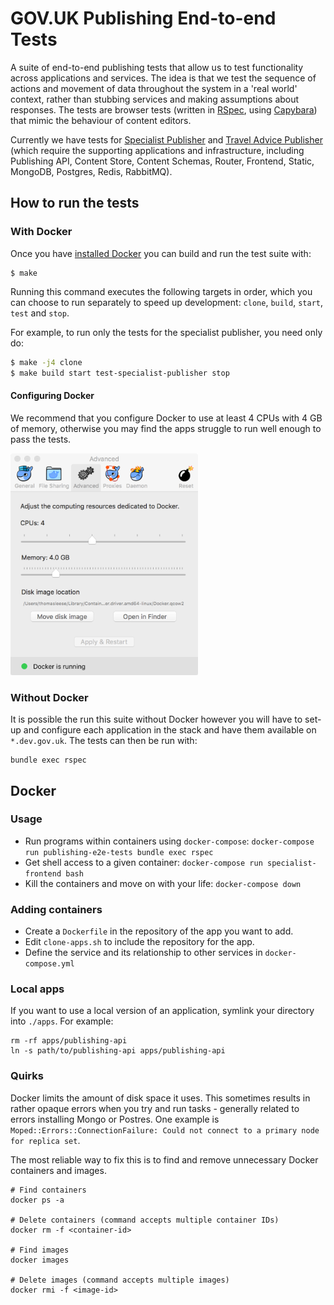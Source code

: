 # GOV.UK Publishing End-to-end Tests

A suite of end-to-end publishing tests that allow us to test functionality
across applications and services. The idea is that we test the sequence of
actions and movement of data throughout the system in a 'real world' context,
rather than stubbing services and making assumptions about responses. The tests
are browser tests (written in [RSpec](http://rspec.info/), using
[Capybara](https://github.com/teamcapybara/capybara)) that mimic the behaviour
of content editors.

Currently we have tests for [Specialist Publisher][specialist-publisher] and
[Travel Advice Publisher][travel-advice-publisher] (which require the
supporting applications and infrastructure, including Publishing API,
Content Store, Content Schemas, Router, Frontend, Static, MongoDB, Postgres,
Redis, RabbitMQ).

## How to run the tests

### With Docker

Once you have [installed Docker][install-docker] you can build and run the test
suite with:

```
$ make
```

Running this command executes the following targets in order, which you can choose to run separately to speed up development: `clone`, `build`, `start`, `test` and `stop`.

For example, to run only the tests for the specialist publisher, you need only do:

```bash
$ make -j4 clone
$ make build start test-specialist-publisher stop
```

#### Configuring Docker

We recommend that you configure Docker to use at least 4 CPUs with 4 GB of memory, otherwise you may find the apps struggle to run well enough to pass the tests.

<img src="docs/docker-configuration.png" width="300" />

### Without Docker

It is possible the run this suite without Docker however you will have to
set-up and configure each application in the stack and have them available
on `*.dev.gov.uk`. The tests can then be run with:

```
bundle exec rspec
```

## Docker

### Usage

- Run programs within containers using `docker-compose`:
  `docker-compose run publishing-e2e-tests bundle exec rspec`
- Get shell access to a given container: `docker-compose run specialist-frontend bash`
- Kill the containers and move on with your life: `docker-compose down`

### Adding containers

- Create a `Dockerfile` in the repository of the app you want to add.
- Edit `clone-apps.sh` to include the repository for the app.
- Define the service and its relationship to other services in
  `docker-compose.yml`

### Local apps

If you want to use a local version of an application, symlink your
directory into `./apps`. For example:
```
rm -rf apps/publishing-api
ln -s path/to/publishing-api apps/publishing-api
```

### Quirks

Docker limits the amount of disk space it uses. This sometimes results in
rather opaque errors when you try and run tasks - generally related to
errors installing Mongo or Postres. One example is
`Moped::Errors::ConnectionFailure: Could not connect to a primary node for
replica set`.

The most reliable way to fix this is to find and remove unnecessary Docker
containers and images.

```
# Find containers
docker ps -a

# Delete containers (command accepts multiple container IDs)
docker rm -f <container-id>

# Find images
docker images

# Delete images (command accepts multiple images)
docker rmi -f <image-id>
```

[install-docker]: https://www.docker.com/community-edition
[specialist-publisher]: https://github.com/alphagov/specialist-publisher
[travel-advice-publisher]: https://github.com/alphagov/travel-advice-publisher

